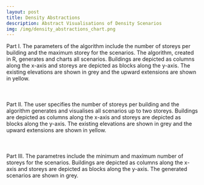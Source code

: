 ```yaml
---
layout: post
title: Density Abstractions
description: Abstract Visualisations of Density Scenarios
img: /img/density_abstractions_chart.png
---
```


<div class="col">
	<img class="col" src="{{ site.baseurl }}/img/density_abstractions_i.png" alt="" title=""/>
</div>

<div class="col three caption">
	Part I. The parameters of the algorithm include the number of storeys per building and the maximum storey for the scenarios. The algorithm, created in R, generates and charts all scenarios. Buildings are depicted as columns along the x-axis and storeys are depicted as blocks along the y-axis. The existing elevations are shown in grey and the upward extensions are shown in yellow.
</div>

<br>
<br>
<br>

<div class="col">
	<img class="col" src="{{ site.baseurl }}/img/density_abstractions_ii.png" alt="" title=""/>
</div>

<div class="col three caption">
	Part II. The user specifies the number of storeys per building and the algorithm generates and visualises all scenarios up to two storeys. Buildings are depicted as columns along the x-axis and storeys are depicted as blocks along the y-axis. The existing elevations are shown in grey and the upward extensions are shown in yellow.
</div>

<br>
<br>
<br>

<div class="col">
	<img class="col" src="{{ site.baseurl }}/img/density_abstractions_iii.png" alt="" title=""/>
</div>

<div class="col three caption">
	Part III. The parametres include the minimum and maximum number of storeys for the scenarios. Buildings are depicted as columns along the x-axis and storeys are depicted as blocks along the y-axis. The generated scenarios are shown in grey.
</div>
